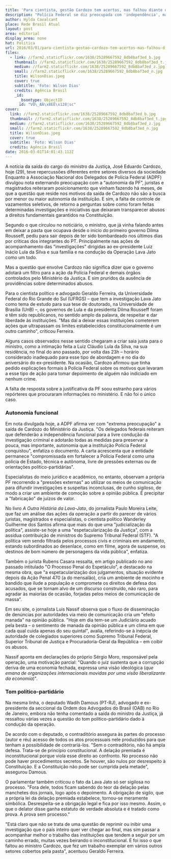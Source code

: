 ```yaml
---
title: 'Para cientista, gestão Cardozo tem acertos, mas falhou diante de abusos'
description: "Polícia Federal se diz preocupada com 'independência', magistrados e cientistas políticos destacam que autonomia da PF"
author: Hylda Cavalcant
place: Rede Brasil Atual
layout: post
area: editorial
display_area: none
hat: Politica
url: 2016/03/01/para-cientista-gestao-cardozo-tem-acertos-mas-falhou-diante-de-abusos/
files:
  - link: //farm2.staticflickr.com/1638/25289667592_8db8baf3ed_b.jpg
    thumbnail: //farm2.staticflickr.com/1638/25289667592_8db8baf3ed_t.jpg
    medium: //farm2.staticflickr.com/1638/25289667592_8db8baf3ed_z.jpg
    small: //farm2.staticflickr.com/1638/25289667592_8db8baf3ed_n.jpg
    title: WilsonDias.jpeg
    cover: true
    subtitle: 'Foto: Wilson Dias'
    credits: Agência Brasil
    _id:
      _bsontype: ObjectID
      id: "VÕ\_ÆÂ\x8EË\x128¦sc"
cover:
  link: //farm2.staticflickr.com/1638/25289667592_8db8baf3ed_b.jpg
  thumbnail: //farm2.staticflickr.com/1638/25289667592_8db8baf3ed_t.jpg
  medium: //farm2.staticflickr.com/1638/25289667592_8db8baf3ed_z.jpg
  small: //farm2.staticflickr.com/1638/25289667592_8db8baf3ed_n.jpg
  title: WilsonDias.jpeg
  cover: true
  subtitle: 'Foto: Wilson Dias'
  credits: Agência Brasil
date: 2016-03-01T14:01:43.112Z
---
```

<p>A not&iacute;cia da sa&iacute;da do cargo do ministro da Justi&ccedil;a, Jos&eacute; Eduardo Cardozo, hoje (29), teve repercuss&otilde;es diferentes entre setores diversos da sociedade Enquanto a Associa&ccedil;&atilde;o Nacional dos Delegados de Pol&iacute;cia Federal (ADPF) divulgou nota externando preocupa&ccedil;&atilde;o com a &ldquo;autonomia da PF&rdquo;, juristas e magistrados reiteraram posicionamento que vinham fazendo h&aacute; meses, de que a quest&atilde;o que reside nos motivos da sa&iacute;da de Cardozo n&atilde;o s&atilde;o a busca por menor ou maior autonomia da institui&ccedil;&atilde;o. E sim, a falta de controle de vazamentos seletivos, de retorno a perguntas sobre como foram feitas determinadas investiga&ccedil;&otilde;es e iniciativas que deixaram transparecer abusos a direitos fundamentais garantidos na Constitui&ccedil;&atilde;o.</p>

<p>Segundo o que circulou no notici&aacute;rio, o ministro, que j&aacute; vinha falando antes em deixar a pasta que ocupava desde o in&iacute;cio do primeiro governo Dilma Rousseff, pediu para sair depois de ter sido bombardeado nos &uacute;ltimos dias por cr&iacute;ticas dos integrantes do PT. Principalmente nas a&ccedil;&otilde;es de acompanhamento das &quot;investiga&ccedil;&otilde;es&quot; dirigidas ao ex-presidente Luiz In&aacute;cio Lula da Silva e sua fam&iacute;lia e na condu&ccedil;&atilde;o da Opera&ccedil;&atilde;o Lava Jato como um todo.</p>

<p>Mas a quest&atilde;o que envolve Cardozo n&atilde;o significa dizer que o governo adotar&aacute; um filtro para a a&ccedil;&atilde;o da Pol&iacute;cia Federal e demais &oacute;rg&atilde;os controlados pelo Minist&eacute;rio da Justi&ccedil;a. E sim pruridos da aus&ecirc;ncia de provid&ecirc;ncias sobre determinados abusos.</p>

<p>Para o cientista pol&iacute;tico e advogado Geraldo Ferreira, da Universidade Federal do Rio Grande do Sul (UFRGS) &ndash; que tem a investiga&ccedil;&atilde;o Lava Jato como tema de estudo para sua tese de doutorado, na Universidade de Bras&iacute;lia (UnB) &ndash;, os governos de Lula e da presidenta Dilma Rousseff foram e t&ecirc;m sido republicanos, no sentido amplo da palavra, de respeitar e dar liberdade &agrave;s institui&ccedil;&otilde;es. &quot;Mas da&iacute; a deixar essas institui&ccedil;&otilde;es cometerem a&ccedil;&otilde;es que ultrapassam os limites estabelecidos constitucionalmente &eacute; um outro caminho&quot;, criticou Ferreira.</p>

<p>Alguns casos observados nesse sentido chegaram a criar saia justa para o ministro, como a intima&ccedil;&atilde;o feita a Luiz Cl&aacute;udio Lula da Silva, na sua resid&ecirc;ncia, no final do ano passado, por volta das 23h &ndash; hor&aacute;rio considerado inadequado para esse tipo de abordagem e no dia do anivers&aacute;rio do ex-presidente. Na ocasi&atilde;o, Cardozo afirmou que tinha pedido explica&ccedil;&otilde;es formais &agrave; Pol&iacute;cia Federal sobre os motivos que levaram a esse tipo de a&ccedil;&atilde;o para tomar depoimento de algu&eacute;m n&atilde;o indiciado em nenhum crime.</p>

<p>A falta de resposta sobre a justificativa da PF soou estranho para v&aacute;rios rep&oacute;rteres que procuraram informa&ccedil;&otilde;es no minist&eacute;rio. E n&atilde;o foi o &uacute;nico caso.</p>

<h3>Autonomia funcional</h3>

<p>Em nota divulgada hoje, a ADPF afirma ver com &quot;extrema preocupa&ccedil;&atilde;o&quot; a sa&iacute;da de Cardozo do Minist&eacute;rio da Justi&ccedil;a. &quot;Os delegados federais reiteram que defender&atilde;o a independ&ecirc;ncia funcional para a livre condu&ccedil;&atilde;o da investiga&ccedil;&atilde;o criminal e adotar&atilde;o&nbsp;todas as medidas para preservar a pouca,&nbsp;mas importante,&nbsp;autonomia que a institui&ccedil;&atilde;o Pol&iacute;cia Federal conquistou&quot;, enfatiza o documento. A carta acrescenta que a entidade permanece &quot;compromissada em fortalecer a Pol&iacute;cia Federal como uma pol&iacute;cia de Estado, t&eacute;cnica e aut&ocirc;noma, livre de press&otilde;es externas ou de orienta&ccedil;&otilde;es pol&iacute;tico-partid&aacute;rias&quot;.</p>

<p>Especialistas do meio jur&iacute;dico e acad&ecirc;mico, no entanto, observam a pr&oacute;pria PF recorrendo a &quot;press&otilde;es externas&quot; ao utilizar os meios de comunica&ccedil;&atilde;o para difundir investiga&ccedil;&otilde;es e suspeitas inconclusas, de cunho sigiloso, de modo a criar um ambiente de como&ccedil;&atilde;o sobre a opini&atilde;o p&uacute;blica. E precipitar a &quot;fabrica&ccedil;&atilde;o&quot; de ju&iacute;zos de valor.</p>

<p>No livro&nbsp;<em>A Outra Hist&oacute;ria da Lava-Jato</em>, do jornalista Paulo Moreira Leite, que faz um an&aacute;lise das a&ccedil;&otilde;es da opera&ccedil;&atilde;o a partir do parecer de v&aacute;rios juristas, magistrados e especialistas, o cientista pol&iacute;tico Wanderley Guilherme dos Santos afirma que mais do que uma &quot;judicializa&ccedil;&atilde;o da pol&iacute;tica&quot;, assiste-se hoje a uma &quot;espetaculariza&ccedil;&atilde;o da Justi&ccedil;a&quot;, com a ass&iacute;dua contribui&ccedil;&atilde;o de ministros do Supremo Tribunal Federal (STF).&nbsp;&quot;A pol&iacute;tica vem sendo filtrada pelos processos civis e criminais em andamento, estando subordinados ao desenlace, como em filme, agora de suspense, os destinos de bom n&uacute;mero de personagens da vida p&uacute;blica&quot;, enfatiza.</p>

<p>Tamb&eacute;m o jurista Rubens Casara ressalta, em artigo publicado no ano passado intitulado &quot;O Processo Penal do Espet&aacute;culo&quot;, e destacado na mesma obra, que &quot;a espetaculariza&ccedil;&atilde;o dos julgamentos, situa&ccedil;&atilde;o evidente depois da A&ccedil;&atilde;o Penal 470 (a do mensal&atilde;o), cria um ambiente de mocinho e bandido que ilude a popula&ccedil;&atilde;o e compromete os direitos de defesa dos acusados, que se tornam alvo de um discurso constru&iacute;do, n&atilde;o raro, para agradar &agrave;s maiorias de ocasi&atilde;o, forjadas pelos meios de comunica&ccedil;&atilde;o de massa&quot;.</p>

<p>Em seu site, o jornalista Luis Nassif observa que o fluxo de dissemina&ccedil;&atilde;o de den&uacute;ncias por autoridades via meio de comunica&ccedil;&atilde;o cria um &quot;efeito manada&quot; na opini&atilde;o p&uacute;blica. &quot;Hoje em dia tem-se um Judici&aacute;rio acuado pela besta &ndash; o sentimento de manada da opini&atilde;o p&uacute;blica e um clima em que cada qual cuida apenas do seu quintal&quot;, avalia, referindo-se &agrave; in&eacute;pcia de autoridade de colegiados superiores como Supremo Tribunal Federal, Superior Tribunal de Justi&ccedil;a e Procuradoria-Geral da Rep&uacute;blica &ndash; em coibir os abusos.</p>

<p>Nassif aponta em declara&ccedil;&otilde;es do pr&oacute;prio S&eacute;rgio Moro, respons&aacute;vel pela opera&ccedil;&atilde;o, uma motiva&ccedil;&atilde;o parcial: &quot;Quando o juiz sustenta que a corrup&ccedil;&atilde;o deriva de uma economia fechada, expressa uma vis&atilde;o ideol&oacute;gica (<em>que emana de organiza&ccedil;&otilde;es internacionais movidas por uma vis&atilde;o liberalizante da economia</em>)&quot;.</p>

<h3>Tom pol&iacute;tico-partid&aacute;rio</h3>

<p>Na mesma linha, o deputado Wadih Damous (PT-RJ), advogado e ex-presidente da seccional da Ordem dos Advogados do Brasil (OAB) no Rio de Janeiro, embora n&atilde;o tenha comentado a sa&iacute;da do ministro da Justi&ccedil;a, j&aacute; ressaltou v&aacute;rias vezes a quest&atilde;o do tom pol&iacute;tico-partid&aacute;rio dado &agrave; condu&ccedil;&atilde;o da opera&ccedil;&atilde;o.</p>

<p>De acordo com o deputado, o contradit&oacute;rio assegura &agrave;s partes do processo (autor e r&eacute;u) acesso de todos os atos processuais nele produzidos para que tenham a possibilidade de contrari&aacute;-los. &quot;Sem o contradit&oacute;rio, n&atilde;o h&aacute; ampla defesa. Trata-se de princ&iacute;pio constitucional. A dela&ccedil;&atilde;o premiada &eacute; inconstitucional porque viola esse direito ao confronto. No processo n&atilde;o pode haver procedimentos secretos. Se houver, s&atilde;o nulos por desrespeito &agrave; Constitui&ccedil;&atilde;o. E a Constitui&ccedil;&atilde;o n&atilde;o pode ser cumprida pela metade&quot;, assegurou Damous.</p>

<p>O parlamentar tamb&eacute;m criticou o fato da Lava Jato s&oacute; ser sigilosa no processo. &quot;Fora dele, todos ficam sabendo do teor da dela&ccedil;&atilde;o pelas manchetes dos jornais, logo ap&oacute;s o depoimento. A obriga&ccedil;&atilde;o de sigilo, que a pr&oacute;pria lei da dela&ccedil;&atilde;o premiada estabelece, tornou-se meramente simb&oacute;lica. Desrespeita-se a obriga&ccedil;&atilde;o legal e fica por isso mesmo. Assim, o que o delator disse ganha estatuto de verdade absoluta e &eacute; tratado como prova. A prova sem processo.&quot;</p>

<p>&quot;Est&aacute; claro que n&atilde;o se trata de uma quest&atilde;o de reprimir ou inibir uma investiga&ccedil;&atilde;o que o pa&iacute;s inteiro quer ver chegar ao final, mas sim passar a acompanhar melhor o trabalho das institui&ccedil;&otilde;es que tendem a seguir por um caminho errado, muitas vezes beirando o inconstitucional. E foi isso o que faltou ao ministro Cardozo, que fez um trabalho exemplar em v&aacute;rios outros setores cobertos pela pasta&quot;, acentuou Geraldo Ferreira.</p>
